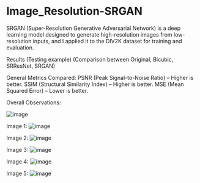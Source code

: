 # Image_Resolution-SRGAN
SRGAN (Super-Resolution Generative Adversarial Network) is a deep learning model designed to generate high-resolution images from low-resolution inputs, and I applied it to the DIV2K dataset for training and evaluation.

Results (Testing example)
(Comparison between Original, Bicubic, SRResNet, SRGAN)

General Metrics Compared: 
PSNR (Peak Signal-to-Noise Ratio) – Higher is better. 
SSIM (Structural Similarity Index) – Higher is better. 
MSE (Mean Squared Error) – Lower is better.


Overall Observations: 

![image](https://github.com/user-attachments/assets/8c36fe43-fd36-4b46-9749-06267b8c6a6f)

Image 1:
![image](https://github.com/user-attachments/assets/7f58b994-a9f1-45ff-ba9e-9637c83b02b0)

Image 2:
![image](https://github.com/user-attachments/assets/883d7c28-133d-46cb-ba7b-cc96760aacca)

Image 3:
![image](https://github.com/user-attachments/assets/1bb4e6c3-0a4c-45ed-939f-544264c87605)

Image 4:
![image](https://github.com/user-attachments/assets/2858a321-e7fb-4996-9f4e-b835ee4e8805)

Image 5:
![image](https://github.com/user-attachments/assets/7766b0b2-dae6-4634-82c4-90428dfca8a8)


